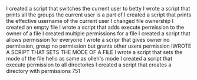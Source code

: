I created a script that switches the current user to betty
I wrote a script that prints all the groups the current user is a part of
I created a script that prints the effective username of the current user
I changed file ownership
I created an empty file
I wrote a script that adds execute permission to the owner of a file
I created multiple permissions for a file
I created a script that allows permission for everyone
I wrote a scripr that gives owner no permission, group no permission but grants other users permission
IWROTE A SCRIPT THAT SETS THE MODE OF A FILE
I wrote a script that sets the mode of the file hello as same as olleh's mode
I created a script that execute permission to all directories
I created a script that creates a directory with permissions 751
